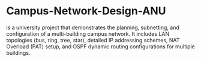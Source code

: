 # Campus-Network-Design-ANU
is a university project that demonstrates the planning, subnetting, and configuration of a multi-building campus network. It includes LAN topologies (bus, ring, tree, star), detailed IP addressing schemes, NAT Overload (PAT) setup, and OSPF dynamic routing configurations for multiple buildings. 

